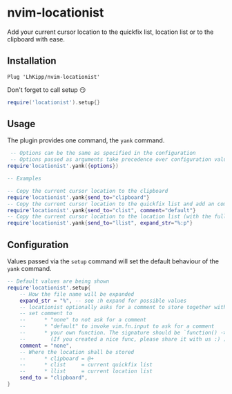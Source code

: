 # nvim-locationist

Add your current cursor location to the quickfix list, location list or to the clipboard with ease.

## Installation

```vim
Plug 'LhKipp/nvim-locationist'
```

Don't forget to call setup :smirk:
```lua
require('locationist').setup{}
```

## Usage

The plugin provides one command, the `yank` command.
```lua
 -- Options can be the same as specified in the configuration
 -- Options passed as arguments take precedence over configuration values
require'locationist'.yank({options})

-- Examples

-- Copy the current cursor location to the clipboard
require'locationist'.yank{send_to="clipboard"}
-- Copy the current cursor location to the quickfix list and add an comment
require'locationist'.yank{send_to="clist", comment="default"}
-- Copy the current cursor location to the location list (with the full file path)
require'locationist'.yank{send_to="llist", expand_str="%:p"}
```

## Configuration
Values passed via the `setup` command will set the default behaviour of the `yank` command.
```lua
-- Default values are being shown
require'locationist'.setup{
    -- How the file name will be expanded
    expand_str = "%", -- see :h expand for possible values
    -- locationist optionally asks for a comment to store together with the location
    -- set comment to
    --      * "none" to not ask for a comment
    --      * "default" to invoke vim.fn.input to ask for a comment
    --      * your own function. The signature should be `function() -> string`
    --        (If you created a nice func, please share it with us :) )
    comment = "none",
    -- Where the location shall be stored
    --      * clipboard = @+
    --      * clist     = current quickfix list
    --      * llist     = current location list
    send_to = "clipboard",
}
```
